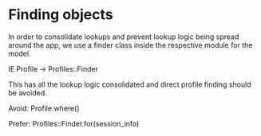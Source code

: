 # Finding objects

In order to consolidate lookups and prevent lookup logic being spread around
the app, we use a finder class inside the respective module for the model. 

IE Profile -> Profiles::Finder


This has all the lookup logic consolidated and direct profile finding should
be avoided. 

Avoid:
Profile.where()

Prefer:
Profiles::Finder.for(session_info)
